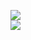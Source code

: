 [![](https://img.shields.io/badge/Made%20With-Github%20Spray-lightgrey.svg?style=for-the-badge&logo=github)](https://github.com/Annihil/github-spray#2043)  
[![](https://i.imgur.com/2DrTn0Z.gif)](https://github.com/Annihil/github-spray)